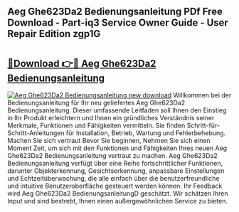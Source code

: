 ## Aeg Ghe623Da2 Bedienungsanleitung PDf Free Download - Part-iq3 Service Owner Guide - User Repair Edition zgp1G

# <h2><a href="http://df4i7ob.blite.top/?on=Aeg+Ghe623Da2+Bedienungsanleitung">🔗Download 👉🔴 Aeg Ghe623Da2 Bedienungsanleitung</a></h2>

[![Aeg Ghe623Da2 Bedienungsanleitung new download](https://i.imgur.com/lujVjoI.png)](http://df4i7ob.blite.top/?on=Aeg+Ghe623Da2+Bedienungsanleitung)
Willkommen bei der Bedienungsanleitung für Ihr neu geliefertes Aeg Ghe623Da2 Bedienungsanleitung. Dieser umfassende Leitfaden soll Ihnen den Einstieg in Ihr Produkt erleichtern und Ihnen ein gründliches Verständnis seiner Merkmale, Funktionen und Fähigkeiten vermitteln. Sie finden Schritt-für-Schritt-Anleitungen für Installation, Betrieb, Wartung und Fehlerbehebung. Machen Sie sich vertraut Bevor Sie beginnen, Nehmen Sie sich einen Moment Zeit, um sich mit den Funktionen und Fähigkeiten Ihres neuen Aeg Ghe623Da2 Bedienungsanleitung vertraut zu machen. Aeg Ghe623Da2 Bedienungsanleitung verfügt über eine Reihe fortschrittlicher Funktionen, darunter Objekterkennung, Gesichtserkennung, anpassbare Einstellungen und Echtzeitüberwachung, die alle einfach über die benutzerfreundliche und intuitive Benutzeroberfläche gesteuert werden können. Ihr Feedback wird Aeg Ghe623Da2 BedienungsanleitungD geschätzt. Wir schätzen Ihren Input und sind bestrebt, Ihnen einen außergewöhnlichen Service zu bieten.
